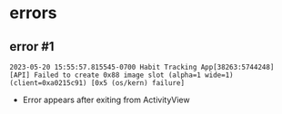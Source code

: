 #  errors 

## error #1
` 2023-05-20 15:55:57.815545-0700 Habit Tracking App[38263:5744248] [API] Failed to create 0x88 image slot (alpha=1 wide=1) (client=0xa0215c91) [0x5 (os/kern) failure]
`
- Error appears after exiting from ActivityView
